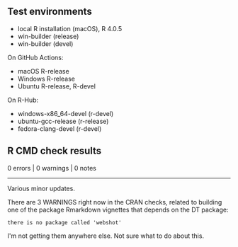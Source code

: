 ## Test environments

- local R installation (macOS), R 4.0.5
- win-builder (release)
- win-builder (devel)

On GitHub Actions:

- macOS R-release 
- Windows R-release
- Ubuntu R-release, R-devel

On R-Hub:

- windows-x86_64-devel (r-devel)
- ubuntu-gcc-release (r-release)
- fedora-clang-devel (r-devel)

## R CMD check results

0 errors | 0 warnings | 0 notes

**********

Various minor updates.

There are 3 WARNINGS right now in the CRAN checks, related to building one of the package Rmarkdown vignettes that depends on the DT package:

`there is no package called 'webshot'`

I'm not getting them anywhere else. Not sure what to do about this. 
